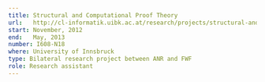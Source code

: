 ```yaml
---
title: Structural and Computational Proof Theory
url:   http://cl-informatik.uibk.ac.at/research/projects/structural-and-computational-proof-theory/
start: November, 2012
end:   May, 2013
number: I608-N18
where: University of Innsbruck
type: Bilateral research project between ANR and FWF
role: Research assistant
---
```

